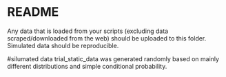 # README

Any data that is loaded from your scripts (excluding data scraped/downloaded from the web) should be uploaded to this folder. Simulated data should be reproducible.

#silumated data
trial_static_data was generated randomly based on mainly different distributions and simple conditional probability. 
